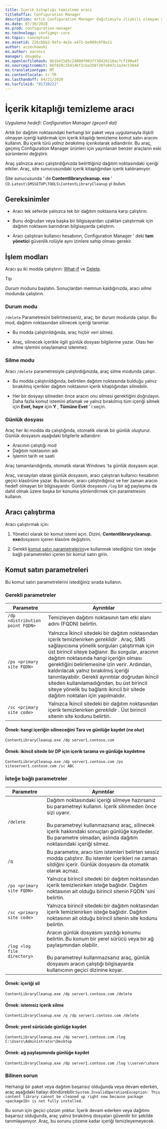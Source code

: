 ```yaml
---
title: İçerik kitaplığı temizleme aracı
titleSuffix: Configuration Manager
description: Artık Configuration Manager dağıtımıyla ilişkili olmayan yalnız bırakılmış içeriği kaldırmak için içerik kitaplığı Temizleme aracını kullanın.
ms.date: 07/30/2018
ms.prod: configuration-manager
ms.technology: configmgr-core
ms.topic: conceptual
ms.assetid: 226cbbb2-9afa-4e2e-a472-be989c0f0e11
author: aczechowski
ms.author: aaroncz
manager: dougeby
ms.openlocfilehash: 8b1b415d5c24800f003f730426216ac7cf190a4f
ms.sourcegitcommit: bbf820c35414bf2cba356f30fe047c1a34c5384d
ms.translationtype: MT
ms.contentlocale: tr-TR
ms.lasthandoff: 04/21/2020
ms.locfileid: "81720222"
---
```

# <a name="content-library-cleanup-tool"></a>İçerik kitaplığı temizleme aracı

*Uygulama hedefi: Configuration Manager (geçerli dal)*

Artık bir dağıtım noktasındaki herhangi bir paket veya uygulamayla ilişkili olmayan içeriği kaldırmak için içerik kitaplığı temizleme komut satırı aracını kullanın. Bu içerik türü *yalnız bırakılmış içerik*olarak adlandırılır. Bu araç, geçmiş Configuration Manager ürünleri için yayınlanan benzer araçların eski sürümlerini değiştirir.  

Araç yalnızca aracı çalıştırdığınızda belirttiğiniz dağıtım noktasındaki içeriği etkiler. Araç, site sunucusundaki içerik kitaplığından içerik kaldıramıyor.

Site sunucusunda ' de **Contentlibrarycleanup. exe** ' `CD.Latest\SMSSETUP\TOOLS\ContentLibraryCleanup` yi bulun.



## <a name="requirements"></a>Gereksinimler  

- Aracı tek seferde yalnızca tek bir dağıtım noktasına karşı çalıştırın.  

- Bunu doğrudan veya başka bir bilgisayardan uzaktan çalıştırmak için dağıtım noktasını barındıran bilgisayarda çalıştırın.  

- Aracı çalıştıran kullanıcı hesabının, Configuration Manager ' deki **tam yönetici** güvenlik rolüyle aynı izinlere sahip olması gerekir.  



## <a name="modes-of-operation"></a>İşlem modları

Aracı şu iki modda çalıştırın: [What-if](#what-if-mode) ve [Delete](#delete-mode).

> [!Tip]  
> *Durum* modunu başlatın. Sonuçlardan memnun kaldığınızda, aracı *silme* modunda çalıştırın.  


### <a name="what-if-mode"></a>Durum modu   

`/delete` Parametresini belirtmezseniz, araç, bir durum modunda çalışır. Bu mod, dağıtım noktasından silinecek içeriği tanımlar.

- Bu modda çalıştırıldığında, araç hiçbir veri silmez.  

- Araç, silinecek içerikle ilgili günlük dosyası bilgilerine yazar. Olası her silme işlemini onaylamanız istenmez.  


### <a name="delete-mode"></a>Silme modu   

Aracı `/delete` parametresiyle çalıştırdığınızda, araç silme modunda çalışır.

- Bu modda çalıştırıldığında, belirtilen dağıtım noktasında bulduğu yalnız bırakılmış içerikler dağıtım noktasının içerik kitaplığından silinebilir.  

- Her bir dosyayı silmeden önce aracın onu silmesi gerektiğini doğrulayın. Daha fazla komut istemini atlamak ve yalnız bırakılmış tüm içeriği silmek için **Evet, hayır** için **Y** , **Tümüne Evet** ' i seçin.  


### <a name="log-file"></a>Günlük dosyası

Araç her iki modda da çalıştığında, otomatik olarak bir günlük oluşturur. Günlük dosyasını aşağıdaki bilgilerle adlandırır: 
- Aracının çalıştığı mod  
- Dağıtım noktasının adı  
- İşlemin tarih ve saati  

Araç tamamlandığında, otomatik olarak Windows 'ta günlük dosyasını açar. 

Araç, varsayılan olarak günlük dosyasını, aracı çalıştıran kullanıcı hesabının geçici klasörüne yazar. Bu konum, aracı çalıştırdığınız ve her zaman aracın hedefi olmayan bir bilgisayardır. Günlük dosyasını `/log` bir ağ paylaşma da dahil olmak üzere başka bir konuma yönlendirmek için parametresini kullanın.



## <a name="run-the-tool"></a>Aracı çalıştırma

Aracı çalıştırmak için: 

1. Yönetici olarak bir komut istemi açın. Dizini, **Contentlibrarycleanup. exe**dosyasını içeren klasöre değiştirin.  

2. Gerekli [komut satırı parametrelerini](#bkmk_params)ve kullanmak istediğiniz tüm isteğe bağlı parametreleri içeren bir komut satırı girin.



## <a name="command-line-parameters"></a><a name="bkmk_params"></a>Komut satırı parametreleri  

Bu komut satırı parametrelerini istediğiniz sırada kullanın.   

### <a name="required-parameters"></a>Gerekli parametreler

|Parametre|Ayrıntılar|
|---------|-------|
| `/dp <distribution point FQDN>`  | Temizleyen dağıtım noktasının tam etki alanı adını (FQDN) belirtin. |
| `/ps <primary site FQDN>` | Yalnızca İkincil sitedeki bir dağıtım noktasından içerik temizlenirken *gereklidir* . Araç, SMS sağlayıcısına yönelik sorguları çalıştırmak için üst birincil siteye bağlanır. Bu sorgular, aracının dağıtım noktasında hangi içeriğin olması gerektiğini belirlemesine izin verir. Ardından, kaldırılacak yalnız bırakılmış içeriği tanımlayabilir. Gerekli ayrıntılar doğrudan ikincil siteden kullanılamadığından, bu üst birincil siteye yönelik bu bağlantı ikincil bir sitede dağıtım noktaları için yapılmalıdır.|
| `/sc <primary site code>`  | Yalnızca İkincil sitedeki bir dağıtım noktasından içerik temizlenirken *gereklidir* . Üst birincil sitenin site kodunu belirtin. |

#### <a name="example-scan-and-log-what-content-it-would-delete-what-if"></a>Örnek: hangi içeriğin silineceğini Tara ve günlüğe kaydet (ne olur)
`ContentLibraryCleanup.exe /dp server1.contoso.com`

#### <a name="example-scan-and-log-content-for-a-dp-at-a-secondary-site"></a>Örnek: ikincil sitede bir DP için içerik tarama ve günlüğe kaydetme
`ContentLibraryCleanup.exe /dp server1.contoso.com /ps siteserver1.contoso.com /sc ABC` 


### <a name="optional-parameters"></a>İsteğe bağlı parametreler

|Parametre|Ayrıntılar|
|---------|-------|
|`/delete`| Dağıtım noktasındaki içeriği silmeye hazırsanız bu parametreyi kullanın. İçerik silinmeden önce sizi uyarır. </br></br> Bu parametreyi kullanmazsanız araç, silinecek içerik hakkındaki sonuçları günlüğe kaydeder. Bu parametre olmadan, aslında dağıtım noktasındaki içeriği silmez. |
| `/q` | Bu parametre, aracı tüm istemleri belirten sessiz modda çalıştırır. Bu istemler içerikleri ne zaman sildiğini içerir. Günlük dosyasını da otomatik olarak açmaz. |
| `/ps <primary site FQDN>` | Yalnızca birincil sitedeki bir dağıtım noktasından içerik temizlenirken isteğe bağlıdır. Dağıtım noktasının ait olduğu birincil sitenin FQDN 'sini belirtin. |
| `/sc <primary site code>` | Yalnızca birincil sitedeki bir dağıtım noktasından içerik temizlenirken isteğe bağlıdır. Dağıtım noktasının ait olduğu birincil sitenin site kodunu belirtin. |
| `/log <log file directory>` | Aracın günlük dosyasını yazdığı konumu belirtin. Bu konum bir yerel sürücü veya bir ağ paylaşımından olabilir.</br></br> Bu parametreyi kullanmazsanız araç, günlük dosyasını aracın çalıştığı bilgisayarda kullanıcının geçici dizinine koyar.|

#### <a name="example-delete-content"></a>Örnek: içeriği sil 
`ContentLibraryCleanup.exe /dp server1.contoso.com /delete`

#### <a name="example-delete-content-without-prompts"></a>Örnek: istemsiz içerik silme
`ContentLibraryCleanup.exe /q /dp server1.contoso.com /delete` 

#### <a name="example-log-to-local-drive"></a>Örnek: yerel sürücüde günlüğe kaydet
`ContentLibraryCleanup.exe /dp server1.contoso.com /log C:\Users\Administrator\Desktop` 

#### <a name="example-log-to-network-share"></a>Örnek: ağ paylaşımında günlüğe kaydet
`ContentLibraryCleanup.exe /dp server1.contoso.com /log \\server\share`


### <a name="known-issue"></a>Bilinen sorun

Herhangi bir paket veya dağıtım başarısız olduğunda veya devam ederken, araç aşağıdaki hatayı döndürebilir:`System.InvalidOperationException: This content library cannot be cleaned up right now because package <packageID> is not fully installed.`

Bu sorun için geçici çözüm yoktur. İçerik devam ederken veya dağıtımı başarısız olduğunda, araç yalnız bırakılmış dosyaları güvenilir bir şekilde tanımlayamıyor. Araç, bu sorunu çözene kadar içeriği temizleyemeyecek.
